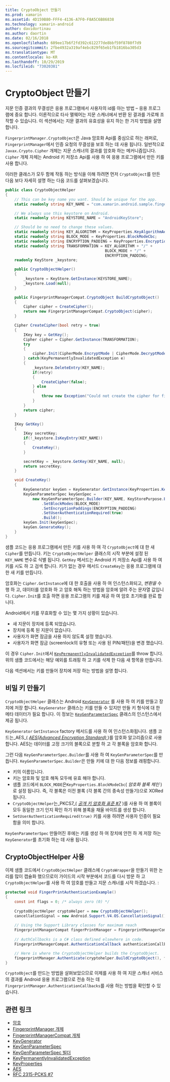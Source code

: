 ```yaml
---
title: CryptoObject 만들기
ms.prod: xamarin
ms.assetid: 4D159B80-FFF4-4136-A7F0-F8A5C6B86838
ms.technology: xamarin-android
author: davidortinau
ms.author: daortin
ms.date: 02/16/2018
ms.openlocfilehash: 609ee17b6f2fd392c612277de8bbf59f8780f7d9
ms.sourcegitcommit: 2fbe4932a319af4ebc829f65eb1fb1816ba305d3
ms.translationtype: MT
ms.contentlocale: ko-KR
ms.lasthandoff: 10/29/2019
ms.locfileid: "73020381"
---
```

# <a name="creating-a-cryptoobject"></a>CryptoObject 만들기

지문 인증 결과의 무결성은 응용 프로그램에서 사용자의 id를 아는 방법 &ndash; 응용 프로그램에 중요 합니다. 이론적으로 타사 맬웨어는 지문 스캐너에서 반환 된 결과를 가로채 조작할 수 있습니다. 이 섹션에서는 지문 결과의 유효성을 유지 하는 한 가지 방법을 설명 합니다. 

`FingerprintManager.CryptoObject`은 Java 암호화 Api를 중심으로 하는 래퍼로, `FingerprintManager`에서 인증 요청의 무결성을 보호 하는 데 사용 됩니다. 일반적으로 `Javax.Crypto.Cipher` 개체는 지문 스캐너의 결과를 암호화 하는 메커니즘입니다. `Cipher` 개체 자체는 Android 키 저장소 Api를 사용 하 여 응용 프로그램에서 만든 키를 사용 합니다.

이러한 클래스가 모두 함께 작동 하는 방식을 이해 하려면 먼저 `CryptoObject`를 만든 다음 보다 자세히 설명 하는 다음 코드를 살펴보겠습니다.

```csharp
public class CryptoObjectHelper
{
    // This can be key name you want. Should be unique for the app.
    static readonly string KEY_NAME = "com.xamarin.android.sample.fingerprint_authentication_key";

    // We always use this keystore on Android.
    static readonly string KEYSTORE_NAME = "AndroidKeyStore";

    // Should be no need to change these values.
    static readonly string KEY_ALGORITHM = KeyProperties.KeyAlgorithmAes;
    static readonly string BLOCK_MODE = KeyProperties.BlockModeCbc;
    static readonly string ENCRYPTION_PADDING = KeyProperties.EncryptionPaddingPkcs7;
    static readonly string TRANSFORMATION = KEY_ALGORITHM + "/" +
                                            BLOCK_MODE + "/" +
                                            ENCRYPTION_PADDING;
    readonly KeyStore _keystore;

    public CryptoObjectHelper()
    {
        _keystore = KeyStore.GetInstance(KEYSTORE_NAME);
        _keystore.Load(null);
    }

    public FingerprintManagerCompat.CryptoObject BuildCryptoObject()
    {
        Cipher cipher = CreateCipher();
        return new FingerprintManagerCompat.CryptoObject(cipher);
    }

    Cipher CreateCipher(bool retry = true)
    {
        IKey key = GetKey();
        Cipher cipher = Cipher.GetInstance(TRANSFORMATION);
        try
        {
            cipher.Init(CipherMode.EncryptMode | CipherMode.DecryptMode, key);
        } catch(KeyPermanentlyInvalidatedException e)
        {
            _keystore.DeleteEntry(KEY_NAME);
            if(retry)
            {
                CreateCipher(false);
            } else
            {
                throw new Exception("Could not create the cipher for fingerprint authentication.", e);
            }
        }
        return cipher;
    }

    IKey GetKey()
    {
        IKey secretKey;
        if(!_keystore.IsKeyEntry(KEY_NAME))
        {
            CreateKey();
        }

        secretKey = _keystore.GetKey(KEY_NAME, null);
        return secretKey;
    }

    void CreateKey()
    {
        KeyGenerator keyGen = KeyGenerator.GetInstance(KeyProperties.KeyAlgorithmAes, KEYSTORE_NAME);
        KeyGenParameterSpec keyGenSpec =
            new KeyGenParameterSpec.Builder(KEY_NAME, KeyStorePurpose.Encrypt | KeyStorePurpose.Decrypt)
                .SetBlockModes(BLOCK_MODE)
                .SetEncryptionPaddings(ENCRYPTION_PADDING)
                .SetUserAuthenticationRequired(true)
                .Build();
        keyGen.Init(keyGenSpec);
        keyGen.GenerateKey();
    }
}
```

샘플 코드는 응용 프로그램에서 만든 키를 사용 하 여 각 `CryptoObject`에 대 한 새 `Cipher`를 만듭니다. 키는 `CryptoObjectHelper` 클래스의 시작 부분에 설정 된 `KEY_NAME` 변수로 식별 됩니다. `GetKey` 메서드는 Android 키 저장소 Api를 사용 하 여 키를 시도 하 고 검색 합니다. 키가 없는 경우 메서드 `CreateKey`는 응용 프로그램에 대 한 새 키를 만듭니다.

암호화는 `Cipher.GetInstance`에 대 한 호출을 사용 하 여 인스턴스화되고, _변환을_ 수행 하 고, 데이터를 암호화 하 고 암호 해독 하는 방법을 암호에 알려 주는 문자열 값입니다. `Cipher.Init`를 호출 하면 응용 프로그램의 키를 제공 하 여 암호 초기화를 완료 합니다. 

Android에서 키를 무효화할 수 있는 몇 가지 상황이 있습니다. 

- 새 지문이 장치에 등록 되었습니다.
- 장치에 등록 된 지문이 없습니다.
- 사용자가 화면 잠금을 사용 하지 않도록 설정 했습니다.
- 사용자가 화면 잠금 (screenlock의 유형 또는 사용 된 PIN/패턴)을 변경 했습니다.

이 경우 `Cipher.Init`에서 [`KeyPermanentlyInvalidatedException`](https://developer.android.com/reference/android/security/keystore/KeyPermanentlyInvalidatedException.html)를 throw 합니다. 위의 샘플 코드에서는 해당 예외를 트래핑 하 고 키를 삭제 한 다음 새 항목을 만듭니다.

다음 섹션에서는 키를 만들어 장치에 저장 하는 방법을 설명 합니다.

## <a name="creating-a-secret-key"></a>비밀 키 만들기

`CryptoObjectHelper` 클래스는 Android [`KeyGenerator`](xref:Javax.Crypto.KeyGenerator) 를 사용 하 여 키를 만들고 장치에 저장 합니다. `KeyGenerator` 클래스는 키를 만들 수 있지만 만들 키 형식에 대 한 메타 데이터가 필요 합니다. 이 정보는 [`KeyGenParameterSpec`](https://developer.android.com/reference/android/security/keystore/KeyGenParameterSpec.html) 클래스의 인스턴스에서 제공 됩니다. 

`KeyGenerator` `GetInstance` factory 메서드를 사용 하 여 인스턴스화됩니다. 샘플 코드는_AES_( [_AES(Advanced Encryption Standard)_ ](https://en.wikipedia.org/wiki/Advanced_Encryption_Standard) )를 암호화 알고리즘으로 사용 합니다. AES는 데이터를 고정 크기의 블록으로 분할 하 고 각 블록을 암호화 합니다.

그런 다음 `KeyGenParameterSpec.Builder`를 사용 하 여 `KeyGenParameterSpec`를 만듭니다. `KeyGenParameterSpec.Builder`은 만들 키에 대 한 다음 정보를 래핑합니다.

- 키의 이름입니다.
- 키는 암호화 및 암호 해독 모두에 유효 해야 합니다.
- 샘플 코드에서 `BLOCK_MODE`은`KeyProperties.BlockModeCbc`( _암호화 블록 체인_ )로 설정 됩니다. 즉, 각 블록은 이전 블록 (각 블록 간의 종속성 만들기)으로 XORed 됩니다. 
- `CryptoObjectHelper`는_PKCS7_( [_공개 키 암호화 표준 #7_](https://tools.ietf.org/html/rfc2315) )를 사용 하 여 블록이 모두 동일한 크기 인지 확인 하기 위해 블록을 채울 바이트를 생성 합니다.
- `SetUserAuthenticationRequired(true)` 키를 사용 하려면 사용자 인증이 필요 함을 의미 합니다.

`KeyGenParameterSpec` 만들어진 후에는 키를 생성 하 여 장치에 안전 하 게 저장 하는 `KeyGenerator`를 초기화 하는 데 사용 됩니다. 

## <a name="using-the-cryptoobjecthelper"></a>CryptoObjectHelper 사용

이제 샘플 코드에서 `CryptoObjectHelper` 클래스에 `CryptoWrapper`을 만들기 위한 논리를 많이 캡슐화 했으므로이 가이드의 시작 부분에서 코드를 다시 방문 하 고 `CryptoObjectHelper`를 사용 하 여 암호를 만들고 지문 스캐너를 시작 하겠습니다. : 

```csharp
protected void FingerPrintAuthenticationExample()
{
    const int flags = 0; /* always zero (0) */
    
    CryptoObjectHelper cryptoHelper = new CryptoObjectHelper();
    cancellationSignal = new Android.Support.V4.OS.CancellationSignal();
    
    // Using the Support Library classes for maximum reach
    FingerprintManagerCompat fingerPrintManager = FingerprintManagerCompat.From(this);
    
    // AuthCallbacks is a C# class defined elsewhere in code.
    FingerprintManagerCompat.AuthenticationCallback authenticationCallback = new MyAuthCallbackSample(this);

    // Here is where the CryptoObjectHelper builds the CryptoObject. 
    fingerprintManager.Authenticate(cryptohelper.BuildCryptoObject(), flags, cancellationSignal, authenticationCallback, null);
}
```

`CryptoObject`를 만드는 방법을 살펴보았으므로 이제를 사용 하 여 지문 스캐너 서비스의 결과를 Android 응용 프로그램으로 전송 하는 데 `FingerprintManager.AuthenticationCallbacks`를 사용 하는 방법을 확인할 수 있습니다.

## <a name="related-links"></a>관련 링크

- [암호](xref:Javax.Crypto.Cipher)
- [FingerprintManager 개체](https://developer.android.com/reference/android/hardware/fingerprint/FingerprintManager.CryptoObject.html)
- [FingerprintManagerCompat 개체](https://developer.android.com/reference/android/support/v4/hardware/fingerprint/FingerprintManagerCompat.CryptoObject.html)
- [KeyGenerator](xref:Javax.Crypto.KeyGenerator)
- [KeyGenParameterSpec](https://developer.android.com/reference/android/security/keystore/KeyGenParameterSpec.html)
- [KeyGenParameterSpec 빌더](https://developer.android.com/reference/android/security/keystore/KeyGenParameterSpec.Builder.html)
- [KeyPermanentlyInvalidatedException](https://developer.android.com/reference/android/security/keystore/KeyPermanentlyInvalidatedException.html)
- [KeyProperties](https://developer.android.com/reference/android/security/keystore/KeyProperties.html)
- [AES](https://en.wikipedia.org/wiki/Advanced_Encryption_Standard)
- [RFC 2315-PCKS #7](https://tools.ietf.org/html/rfc2315)
